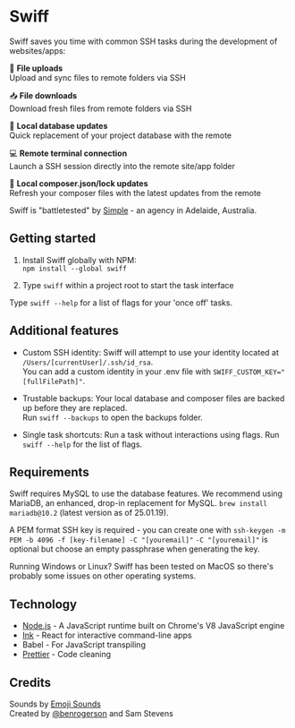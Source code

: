 # Swiff

Swiff saves you time with common SSH tasks during the development of websites/apps:

🚀 **File uploads**<br>
Upload and sync files to remote folders via SSH

📥 **File downloads**<br>
Download fresh files from remote folders via SSH

💫 **Local database updates**<br>
Quick replacement of your project database with the remote

💻 **Remote terminal connection**<br>
Launch a SSH session directly into the remote site/app folder

🎩 **Local composer.json/lock updates**<br>
Refresh your composer files with the latest updates from the remote

Swiff is "battletested" by [Simple](https://simple.com.au) - an agency in Adelaide, Australia.

## Getting started

1. Install Swiff globally with NPM:<br>
`npm install --global swiff`

2. Type `swiff` within a project root to start the task interface

Type `swiff --help` for a list of flags for your 'once off' tasks.

## Additional features

- Custom SSH identity: Swiff will attempt to use your identity located at `/Users/[currentUser]/.ssh/id_rsa`.<br>
You can add a custom identity in your .env file with `SWIFF_CUSTOM_KEY="[fullFilePath]"`.

- Trustable backups: Your local database and composer files are backed up before they are replaced.<br>
Run `swiff --backups` to open the backups folder.

- Single task shortcuts: Run a task without interactions using flags. Run `swiff --help` for the list of flags.

## Requirements

Swiff requires MySQL to use the database features.
We recommend using MariaDB, an enhanced, drop-in replacement for MySQL.
`brew install mariadb@10.2` (latest version as of 25.01.19).

A PEM format SSH key is required - you can create one with `ssh-keygen -m PEM -b 4096 -f [key-filename] -C "[youremail]"`
`-C "[youremail]"` is optional but choose an empty passphrase when generating the key.

Running Windows or Linux? Swiff has been tested on MacOS so there's probably some issues on other operating systems.

## Technology

- [Node.js](https://nodejs.org/en/) - A JavaScript runtime built on Chrome's V8 JavaScript engine
- [Ink](https://github.com/vadimdemedes/ink) - React for interactive command-line apps
- Babel - For JavaScript transpiling
- [Prettier](https://github.com/prettier/prettier) - Code cleaning

## Credits

Sounds by [Emoji Sounds](https://icons8.com/sounds)<br>
Created by [@benrogerson](https://twitter.com/benrogerson) and Sam Stevens